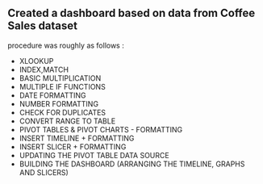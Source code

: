 ## Created a dashboard based on data from Coffee Sales dataset  

procedure was roughly as follows :  
- XLOOKUP
- INDEX,MATCH
- BASIC MULTIPLICATION
- MULTIPLE IF FUNCTIONS
- DATE FORMATTING
- NUMBER FORMATTING
- CHECK FOR DUPLICATES
- CONVERT RANGE TO TABLE
- PIVOT TABLES & PIVOT CHARTS - FORMATTING
- INSERT TIMELINE + FORMATTING
- INSERT SLICER + FORMATTING
- UPDATING THE PIVOT TABLE DATA SOURCE
- BUILDING THE DASHBOARD (ARRANGING THE TIMELINE, GRAPHS AND SLICERS)


